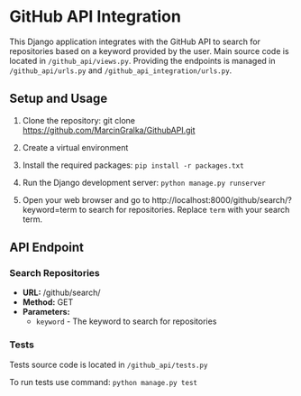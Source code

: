 # GitHub API Integration

This Django application integrates with the GitHub API to search for repositories based on a keyword provided by the user.
Main source code is located in `/github_api/views.py`. Providing the endpoints is managed in `/github_api/urls.py` and `/github_api_integration/urls.py`.

## Setup and Usage

1. Clone the repository:
  git clone https://github.com/MarcinGralka/GithubAPI.git

2. Create a virtual environment

3. Install the required packages:
   `pip install -r packages.txt`

4. Run the Django development server:
   `python manage.py runserver`


5. Open your web browser and go to http://localhost:8000/github/search/?keyword=term to search for repositories. Replace `term` with your search term.

## API Endpoint

### Search Repositories
- **URL:** /github/search/
- **Method:** GET
- **Parameters:**
  - `keyword` - The keyword to search for repositories

### Tests

Tests source code is located in `/github_api/tests.py`

To run tests use command: `python manage.py test`
